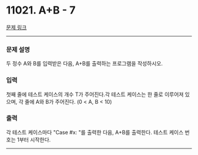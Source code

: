 # 11021. A+B - 7 

[문제 링크](https://www.acmicpc.net/problem/11021) 

---
### 문제 설명

 두 정수 A와 B를 입력받은 다음, A+B를 출력하는 프로그램을 작성하시오.

### 입력 

 첫째 줄에 테스트 케이스의 개수 T가 주어진다.각 테스트 케이스는 한 줄로 이루어져 있으며, 각 줄에 A와 B가 주어진다. (0 < A, B < 10)

### 출력 

 각 테스트 케이스마다 "Case #x: "를 출력한 다음, A+B를 출력한다. 테스트 케이스 번호는 1부터 시작한다.

---
